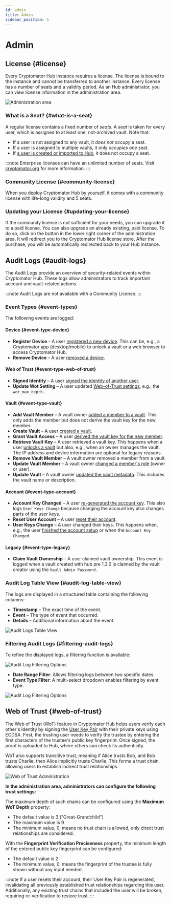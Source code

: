 ```yaml
---
id: admin
title: Admin
sidebar_position: 5
---
```


# Admin

## License {#license}

Every Cryptomator Hub instance requires a license.
The license is bound to the instance and cannot be transferred to another instance.
Every license has a number of seats and a validity period.
As an Hub administrator, you can view license information in the administration area.

![Administration area](/img/hub/admin-area-license.png)

### What is a Seat? {#what-is-a-seat}

A regular license contains a fixed number of *seats*.
A *seat* is taken for every user, which is assigned to at least one, not-archived vault.
Note that:

* If a user is not assigned to any vault, it *does not occupy* a seat.
* If a user is assigned to multiple vaults, it only *occupies one* seat.
* If [a user is created or imported to Hub](user-group-management.md), it does not occupy a seat.

:::note
Enterprise licenses can have an unlimited number of seats. Visit [cryptomator.org](https://cryptomator.org/for-teams/) for more information.
:::

### Community License {#community-license}

When you deploy Cryptomator Hub by yourself, it comes with a community license with life-long validity and 5 seats.

### Updating your License {#updating-your-license}

If the community license is not sufficient for your needs, you can upgrade it to a paid license.
You can also upgrade an already existing, paid license.
To do so, click on the button in the lower right corner of the administration area.
It will redirect you to the Cryptomator Hub license store.
After the purchase, you will be automatically redirected back to your Hub instance.

## Audit Logs {#audit-logs}

The Audit Logs provide an overview of security-related events within Cryptomator Hub.
These logs allow administrators to track important account and vault-related actions.

:::note
Audit Logs are not available with a Community License.
:::

### Event Types {#event-types}

The following events are logged:

#### Device {#event-type-device}

- **Register Device** - A user [registered a new device](access-vault.md#register-device). This can be, e.g., a Cryptomator app (desktop/mobile) to unlock a vault or a web browser to access Cryptomator Hub.
- **Remove Device** – A user [removed a device](your-account.md#authorized-devices).

#### Web of Trust {#event-type-web-of-trust}

- **Signed Identity** – A user [signed the identity of another user](vault-management.md#web-of-trust).
- **Update Wot Setting** – A user updated [Web-of-Trust settings](vault-management.md#web-of-trust), e.g., the `wot_max_depth`.

#### Vault {#event-type-vault}

- **Add Vault Member** – A vault owner [added a member to a vault](vault-management.md#share-a-vault). This only adds the member but does not derive the vault key for the new member.
- **Create Vault** – A user [created a vault](vault-management.md#create-a-vault).
- **Grant Vault Access** – A user [derived the vault key for the new member](vault-management.md#update-permissions).
- **Retrieve Vault Key** – A user retrieved a vault key. This happens when a user [unlocks a vault](access-vault.md#unlocking-a-vault) but also, e.g., when an owner manages the vault. The IP address and device information are optional for legacy reasons.
- **Remove Vault Member** – A vault owner removed a member from a vault.
- **Update Vault Member** – A vault owner [changed a member's role](vault-management.md#change-ownership) (owner or user).
- **Update Vault** – A vault owner [updated the vault metadata](vault-management.md#edit-vault-metadata). This includes the vault name or description.

#### Account {#event-type-account}

- **Account Key Changed** – A user [re-generated the account key](your-account.md#regenerate-account-key). This also logs `User Keys Change` because changing the account key also changes parts of the user keys.
- **Reset User Account** – A user [reset their account](your-account.md#reset-account).
- **User Keys Change** – A user changed their keys. This happens when, e.g., the user [finished the account setup](your-account.md#account-setup) or when the `Account Key Changed`.

#### Legacy {#event-type-legacy}

- **Claim Vault Ownership** – A user claimed vault ownership. This event is logged when a vault created with hub pre 1.3.0 is claimed by the vault creator using the `Vault Admin Password`.

### Audit Log Table View {#audit-log-table-view}

The logs are displayed in a structured table containing the following columns:

- **Timestamp** – The exact time of the event.
- **Event** – The type of event that occurred.
- **Details** – Additional information about the event.

![Audit Logs Table View](/img/hub/auditlogs-overview.png)

### Filtering Audit Logs {#filtering-audit-logs}

To refine the displayed logs, a filtering function is available:

![Audit Log Filtering Options](/img/hub/auditlogs-filter.png)

- **Date Range Filter**: Allows filtering logs between two specific dates.
- **Event Type Filter**: A multi-select dropdown enables filtering by event type.

![Audit Log Filtering Options](/img/hub/auditlogs-filter-events.png)

## Web of Trust {#web-of-trust}

The Web of Trust (WoT) feature in Cryptomator Hub helps users verify each other's identity by signing the [User Key Pair](/docs/security/hub.md#user-key-pair) with their private keys using ECDSA.
First, the trusting user needs to verify the trustee by entering the first characters of the trustee's public key fingerprint. Once signed, the proof is uploaded to Hub, where others can check its authenticity.

WoT also supports transitive trust, meaning if Alice trusts Bob, and Bob trusts Charlie, then Alice implicitly trusts Charlie. This forms a trust chain, allowing users to establish indirect trust relationships.

![Web of Trust Administration](/img/hub/wot-admin.png)

**In the administration area, administrators can configure the following trust settings:**

The maximum depth of such chains can be configured using the **Maximum WoT Depth** property:

* The default value is 3 ("Great-Grandchild")
* The maximum value is 9
* The minimum value, 0, means no trust chain is allowed, only direct trust relationships are considered.

With the **Fingerprint Verification Preciseness** property, the minimum length of the entered public key fingerprint can be configured:

* The default value is 2
* The minimum value, 0, means the fingerprint of the trustee is fully shown without any input needed.

:::note
If a user resets their account, their User Key Pair is regenerated, invalidating all previously established trust relationships regarding this user.  
Additionally, any existing trust chains that included the user will be broken, requiring re-verification to restore trust.
:::

